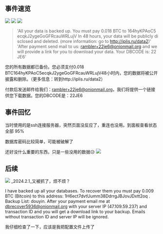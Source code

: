 ## 事件速览
![](http://douyin.cfddfc.online/myPicture/20240129214848.png)
![](http://douyin.cfddfc.online/myPicture/QQ%E5%9B%BE%E7%89%8720240129214304.png)
![](http://douyin.cfddfc.online/myPicture/20240129214611.png)

> 'All your data is backed up. You must pay 0.018 BTC to 164hyKPAoC5ecqkJ2ygeGoGFRcauWRLujV In 48 hours, your data will be publicly disclosed and deleted. (more information: go to http://iplis.ru/data2)'
> 'After payment send mail to us: rambler+22je6@onionmail.org and we will provide a link for you to download your data. Your DBCODE is: 22JE6'


您的所有数据都已备份。您必须支付0.018 BTC164hyKPAoC5ecqkJ2ygeGoGFRcauWRLujV48小时内，您的数据将被公开披露和删除。（更多信息：转到http://iplis.ru/data2）

付款后发送邮件给我们：rambler+22je6@onionmail.org，我们将提供一个链接供您下载数据。您的DBCODE是：22JE6
## 事件回忆
当时使用的是ssh连接服务器，突然页面没反应了，重连也没用。到面板查看状态全部 95% 

数据库密码比较简单，可能被破解了

还好没什么重要的东西，只是一些没用的数据😥
![](http://douyin.cfddfc.online/myPicture/20240129215807.png)

## 后续
![](http://douyin.cfddfc.online/myPicture/20240201203344.png)
_2024.2.1_又被抓了，烦不烦？

I have backed up all your databases. To recover them you must pay 0.009 BTC (Bitcoin) to this address: 1H6ect7dvtUumm38DdrrgJBJovJDxtt2oq . Backup List: douyin. After your payment email me at dbrecover5936@onionmail.org with your server IP (47.109.59.237) and transaction ID and you will get a download link to your backup. Emails without transaction ID and server IP will be ignored. 

我仔细检查了一下，应该是我把配置文件上传了